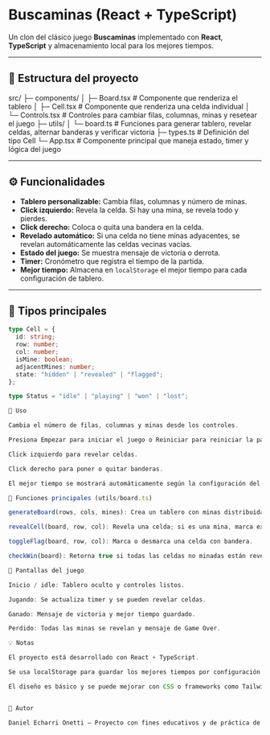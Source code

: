 # Buscaminas (React + TypeScript)

Un clon del clásico juego **Buscaminas** implementado con **React**, **TypeScript** y almacenamiento local para los mejores tiempos.  

---

## 📂 Estructura del proyecto

src/
├─ components/
│ ├─ Board.tsx # Componente que renderiza el tablero
│ ├─ Cell.tsx # Componente que renderiza una celda individual
│ └─ Controls.tsx # Controles para cambiar filas, columnas, minas y resetear el juego
├─ utils/
│ └─ board.ts # Funciones para generar tablero, revelar celdas, alternar banderas y verificar victoria
├─ types.ts # Definición del tipo Cell
└─ App.tsx # Componente principal que maneja estado, timer y lógica del juego

---

## ⚙️ Funcionalidades

- **Tablero personalizable:** Cambia filas, columnas y número de minas.  
- **Click izquierdo:** Revela la celda. Si hay una mina, se revela todo y pierdes.  
- **Click derecho:** Coloca o quita una bandera en la celda.  
- **Revelado automático:** Si una celda no tiene minas adyacentes, se revelan automáticamente las celdas vecinas vacías.  
- **Estado del juego:** Se muestra mensaje de victoria o derrota.  
- **Timer:** Cronómetro que registra el tiempo de la partida.  
- **Mejor tiempo:** Almacena en `localStorage` el mejor tiempo para cada configuración de tablero.  

---

## 🧩 Tipos principales

```ts
type Cell = {
  id: string;
  row: number;
  col: number;
  isMine: boolean;
  adjacentMines: number;
  state: "hidden" | "revealed" | "flagged";
};

type Status = "idle" | "playing" | "won" | "lost";

📝 Uso

Cambia el número de filas, columnas y minas desde los controles.

Presiona Empezar para iniciar el juego o Reiniciar para reiniciar la partida.

Click izquierdo para revelar celdas.

Click derecho para poner o quitar banderas.

El mejor tiempo se mostrará automáticamente según la configuración del tablero.

🔧 Funciones principales (utils/board.ts)

generateBoard(rows, cols, mines): Crea un tablero con minas distribuidas aleatoriamente y calcula las minas adyacentes.

revealCell(board, row, col): Revela una celda; si es una mina, marca exploded = true. Revela celdas vacías recursivamente.

toggleFlag(board, row, col): Marca o desmarca una celda con bandera.

checkWin(board): Retorna true si todas las celdas no minadas están reveladas.

👀 Pantallas del juego

Inicio / idle: Tablero oculto y controles listos.

Jugando: Se actualiza timer y se pueden revelar celdas.

Ganado: Mensaje de victoria y mejor tiempo guardado.

Perdido: Todas las minas se revelan y mensaje de Game Over.

💡 Notas

El proyecto está desarrollado con React + TypeScript.

Se usa localStorage para guardar los mejores tiempos por configuración de tablero.

El diseño es básico y se puede mejorar con CSS o frameworks como Tailwind CSS.


📌 Autor

Daniel Echarri Onetti – Proyecto con fines educativos y de práctica de React + TypeScript.